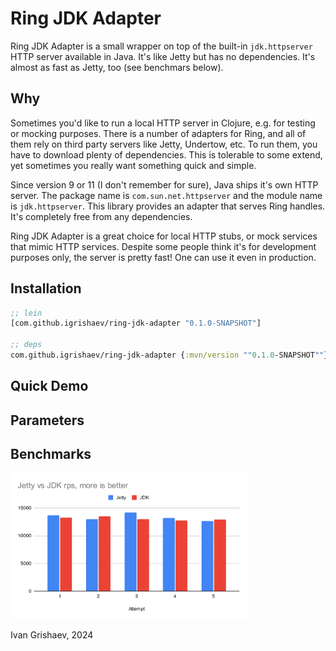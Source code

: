 # Ring JDK Adapter

Ring JDK Adapter is a small wrapper on top of the built-in `jdk.httpserver` HTTP
server available in Java. It's like Jetty but has no dependencies. It's almost
as fast as Jetty, too (see benchmars below).

## Why

Sometimes you'd like to run a local HTTP server in Clojure, e.g. for testing or
mocking purposes. There is a number of adapters for Ring, and all of them rely
on third party servers like Jetty, Undertow, etc. To run them, you have to
download plenty of dependencies. This is tolerable to some extend, yet sometimes
you really want something quick and simple.

Since version 9 or 11 (I don't remember for sure), Java ships it's own HTTP
server. The package name is `com.sun.net.httpserver` and the module name is
`jdk.httpserver`. This library provides an adapter that serves Ring
handles. It's completely free from any dependencies.

Ring JDK Adapter is a great choice for local HTTP stubs, or mock services that
mimic HTTP services. Despite some people think it's for development purposes
only, the server is pretty fast! One can use it even in production.

## Installation

~~~clojure
;; lein
[com.github.igrishaev/ring-jdk-adapter "0.1.0-SNAPSHOT"]

;; deps
com.github.igrishaev/ring-jdk-adapter {:mvn/version ""0.1.0-SNAPSHOT""}
~~~

## Quick Demo

## Parameters

## Benchmarks

<img src="media/chart_1.svg" width=75% height=auto>

Ivan Grishaev, 2024
